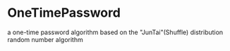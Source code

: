 # OneTimePassword
a one-time password algorithm based on the "JunTai"(Shuffle) distribution random number algorithm
